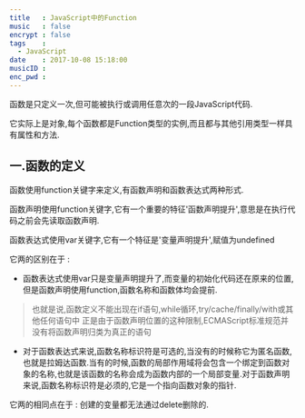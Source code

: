 ```yaml
---
title 	: JavaScript中的Function
music 	: false
encrypt : false
tags 	:
  - JavaScript
date 	: 2017-10-08 15:18:00
musicID :
enc_pwd :
---
```


函数是只定义一次,但可能被执行或调用任意次的一段JavaScript代码.

它实际上是对象,每个函数都是Function类型的实例,而且都与其他引用类型一样具有属性和方法.

## 一.函数的定义

函数使用function关键字来定义,有函数声明和函数表达式两种形式.

函数声明使用function关键字,它有一个重要的特征'函数声明提升',意思是在执行代码之前会先读取函数声明.

函数表达式使用var关键字,它有一个特征是'变量声明提升',赋值为undefined

它两的区别在于 :

+ 函数表达式使用var只是变量声明提升了,而变量的初始化代码还在原来的位置,但是函数声明使用function,函数名称和函数体均会提前.

> 也就是说,函数定义不能出现在if语句,while循环,try/cache/finally/with或其他任何语句中
> 正是由于函数声明位置的这种限制,ECMAScript标准规范并没有将函数声明归类为真正的语句

+ 对于函数表达式来说,函数名称标识符是可选的,当没有的时候称它为匿名函数,也就是拉姆达函数.当有的时候,函数的局部作用域将会包含一个绑定到函数对象的名称,也就是该函数的名称会成为函数内部的一个局部变量.对于函数声明来说,函数名称标识符是必须的,它是一个指向函数对象的指针.

它两的相同点在于 : 创建的变量都无法通过delete删除的.